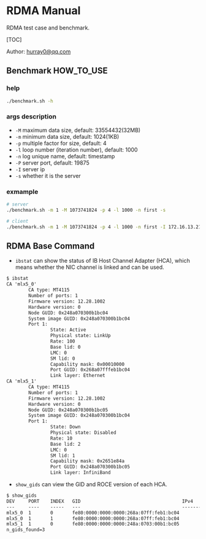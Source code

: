 # RDMA Manual
RDMA test case and benchmark.

[TOC]

Author: hurray0@qq.com

## Benchmark HOW_TO_USE
### help
```bash
./benchmark.sh -h
```

### args description
* `-M` maximum data size, default: 33554432(32MB)
* `-m` minimum data size, default: 1024(1KB)
* `-p` multiple factor for size, default: 4
* `-l` loop number (iteration number), default: 1000
* `-n` log unique name, default: timestamp
* `-P` server port, default: 19875
* `-I` server ip
* `-s` whether it is the server

### exmample
```bash
# server
./benchmark.sh -m 1 -M 1073741824 -p 4 -l 1000 -n first -s

# client
./benchmark.sh -m 1 -M 1073741824 -p 4 -l 1000 -n first -I 172.16.13.217
```


## RDMA Base Command

* `ibstat` can show the status of IB Host Channel Adapter (HCA), which means whether the NIC channel is linked and can be used.

```txt
$ ibstat
CA 'mlx5_0'
        CA type: MT4115
        Number of ports: 1
        Firmware version: 12.28.1002
        Hardware version: 0
        Node GUID: 0x248a070300b1bc04
        System image GUID: 0x248a070300b1bc04
        Port 1:
                State: Active
                Physical state: LinkUp
                Rate: 100
                Base lid: 0
                LMC: 0
                SM lid: 0
                Capability mask: 0x00010000
                Port GUID: 0x268a07fffeb1bc04
                Link layer: Ethernet
CA 'mlx5_1'
        CA type: MT4115
        Number of ports: 1
        Firmware version: 12.28.1002
        Hardware version: 0
        Node GUID: 0x248a070300b1bc05
        System image GUID: 0x248a070300b1bc04
        Port 1:
                State: Down
                Physical state: Disabled
                Rate: 10
                Base lid: 2
                LMC: 0
                SM lid: 1
                Capability mask: 0x2651e84a
                Port GUID: 0x248a070300b1bc05
                Link layer: InfiniBand
```

* `show_gids` can view the GID and ROCE version of each HCA.

```txt
$ show_gids
DEV     PORT    INDEX   GID                                     IPv4            VER     DEV
---     ----    -----   ---                                     ------------    ---     ---
mlx5_0  1       0       fe80:0000:0000:0000:268a:07ff:feb1:bc04                 v1      ens11f0
mlx5_0  1       1       fe80:0000:0000:0000:268a:07ff:feb1:bc04                 v2      ens11f0
mlx5_1  1       0       fe80:0000:0000:0000:248a:0703:00b1:bc05                 v1
n_gids_found=3
```

